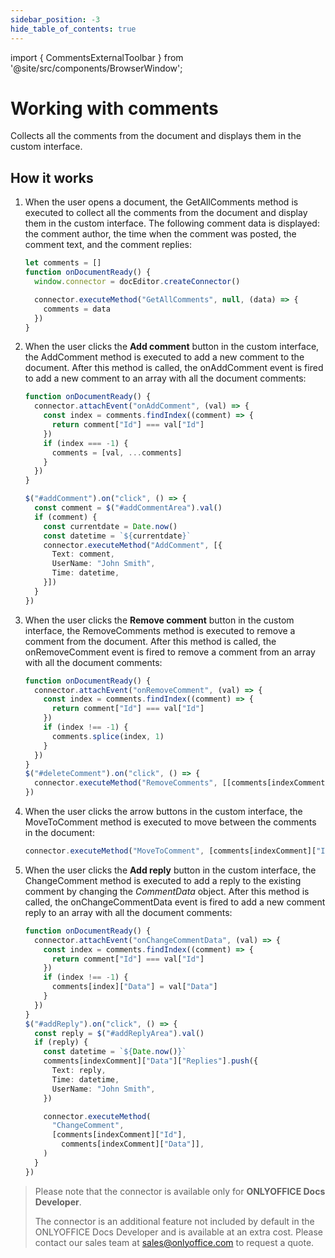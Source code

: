 ```yaml
---
sidebar_position: -3
hide_table_of_contents: true
---
```


import { CommentsExternalToolbar } from '@site/src/components/BrowserWindow';

# Working with comments

Collects all the comments from the document and displays them in the custom interface.

<CommentsExternalToolbar/>

## How it works

1. When the user opens a document, the GetAllComments method is executed to collect all the comments from the document and display them in the custom interface. The following comment data is displayed: the comment author, the time when the comment was posted, the comment text, and the comment replies:

    ``` ts
    let comments = []
    function onDocumentReady() {
      window.connector = docEditor.createConnector()
    
      connector.executeMethod("GetAllComments", null, (data) => {
        comments = data
      })
    }
    ```

2. When the user clicks the **Add comment** button in the custom interface, the AddComment method is executed to add a new comment to the document. After this method is called, the onAddComment event is fired to add a new comment to an array with all the document comments:

    ``` ts
    function onDocumentReady() {
      connector.attachEvent("onAddComment", (val) => {
        const index = comments.findIndex((comment) => {
          return comment["Id"] === val["Id"]
        })
        if (index === -1) {
          comments = [val, ...comments]
        }
      })
    }

    $("#addComment").on("click", () => {
      const comment = $("#addCommentArea").val()
      if (comment) {
        const currentdate = Date.now()
        const datetime = `${currentdate}`
        connector.executeMethod("AddComment", [{
          Text: comment,
          UserName: "John Smith",
          Time: datetime,
        }])
      }
    })
    ```

3. When the user clicks the **Remove comment** button in the custom interface, the RemoveComments method is executed to remove a comment from the document. After this method is called, the onRemoveComment event is fired to remove a comment from an array with all the document comments:

    ``` ts
    function onDocumentReady() {
      connector.attachEvent("onRemoveComment", (val) => {
        const index = comments.findIndex((comment) => {
          return comment["Id"] === val["Id"]
        })
        if (index !== -1) {
          comments.splice(index, 1)
        }
      })
    }
    $("#deleteComment").on("click", () => {
      connector.executeMethod("RemoveComments", [[comments[indexComment]["Id"]]])
    })
    ```

4. When the user clicks the arrow buttons in the custom interface, the MoveToComment method is executed to move between the comments in the document:

    ``` ts
    connector.executeMethod("MoveToComment", [comments[indexComment]["Id"]])
    ```

5. When the user clicks the **Add reply** button in the custom interface, the ChangeComment method is executed to add a reply to the existing comment by changing the *CommentData* object. After this method is called, the onChangeCommentData event is fired to add a new comment reply to an array with all the document comments:

    ``` ts
    function onDocumentReady() {
      connector.attachEvent("onChangeCommentData", (val) => {
        const index = comments.findIndex((comment) => {
          return comment["Id"] === val["Id"]
        })
        if (index !== -1) {
          comments[index]["Data"] = val["Data"]
        }
      })
    }
    $("#addReply").on("click", () => {
      const reply = $("#addReplyArea").val()
      if (reply) {
        const datetime = `${Date.now()}`
        comments[indexComment]["Data"]["Replies"].push({
          Text: reply,
          Time: datetime,
          UserName: "John Smith",
        })

        connector.executeMethod(
          "ChangeComment",
          [comments[indexComment]["Id"],
            comments[indexComment]["Data"]],
        )
      }
    })
    ```

> Please note that the connector is available only for **ONLYOFFICE Docs Developer**.
>
> The connector is an additional feature not included by default in the ONLYOFFICE Docs Developer and is available at an extra cost. Please contact our sales team at [sales@onlyoffice.com](mailto:sales@onlyoffice.com) to request a quote.
